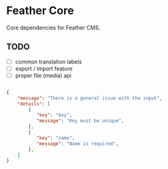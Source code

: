 # Feather Core

Core dependencies for Feather CMS.


## TODO

- [ ] common translation labels
- [ ] export / import feature
- [ ] proper file (media) api 

```json

{
    "message": "There is a general issue with the input",
    "details": [
        {
           "key": "key",
           "message": "Key must be unique",
        },
        {
           "key": "name",
           "message": "Name is required",
        },
    ]
}


```
